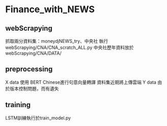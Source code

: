 # Finance_with_NEWS

## webScrapying
抓取兩分資料集：moneydjNEWS_try、中央社
執行webScrapying/CNA/CNA_scratch_ALL.py
中央社歷年資料放於webScrapying/CNA/DATA/

## preprocessing
X data 使用 BERT Chinese進行句意向量轉譯
資料集近期將上傳雲端
Y data 由於版本控制問題，而有遺失

## training
LSTM訓練執行於train_model.py 
